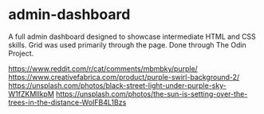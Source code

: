 # admin-dashboard
A full admin dashboard designed to showcase intermediate HTML and CSS skills.
Grid was used primarily through the page. Done through The Odin Project.

https://www.reddit.com/r/cat/comments/mbmbky/purple/
https://www.creativefabrica.com/product/purple-swirl-background-2/
https://unsplash.com/photos/black-street-light-under-purple-sky-W1fZKMIlkpM
https://unsplash.com/photos/the-sun-is-setting-over-the-trees-in-the-distance-WoIFB4L1Bzs